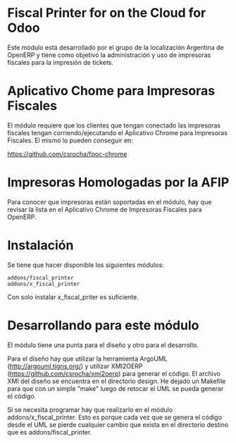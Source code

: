 
# Fiscal Printer for on the Cloud for Odoo

Este módulo está desarrollado por el grupo de la localización Argentina de OpenERP y
tiene como objetivo la administración y uso de impresoras fiscales para la 
impresión de tickets.

# Aplicativo Chome para Impresoras Fiscales

El módulo requiere que los clientes que tengan conectado las impresoras fiscales
tengan corriendo/ejecutando el Aplicativo Chrome para Impresoras Fiscales. El mismo
lo pueden conseguir en:

https://github.com/csrocha/fpoc-chrome

# Impresoras Homologadas por la AFIP

Para conocer que impresoras están soportadas en el módulo, hay que revisar la lista
en el Aplicativo Chrome de Impresoras Fiscales para OpenERP. 

# Instalación

Se tiene que hacer disponible los siguientes módulos:

    addons/fiscal_printer
    addons/x_fiscal_printer

Con solo instalar x_fiscal_priter es suficiente.

# Desarrollando para este módulo

El módulo tiene una punta para el diseño y otro para el desarrollo.

Para el diseño hay que utilizar la herramienta ArgoUML (http://argouml.tigris.org/)
y utilizar XMI2OERP (https://github.com/csrocha/xmi2oerp) para generar el código.
El archivo XMI del diseño se encuentra en el directorio design. He dejado un Makefile
para que con un simple "make" luego de retocar el UML se pueda generar el código.

Si se necesita programar hay que realizarlo en el módulo addons/x_fiscal_printer.
Esto es porque cada vez que se genera el código desde el UML se pierde cualquier
cambio que exista en el directorio destino que es addons/fiscal_printer.

